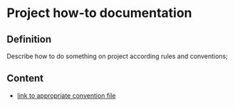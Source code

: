 # Project how-to documentation #

## Definition ##
Describe how to do something on project according rules and conventions;

## Content ##

- [link to appropriate convention file](../overview)
